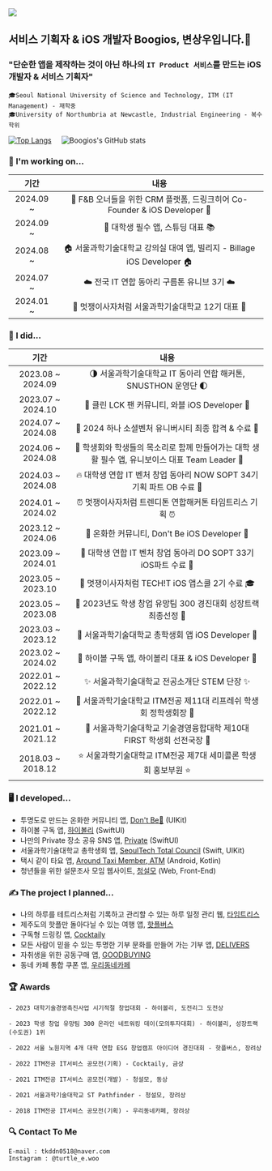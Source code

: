 <img src="https://capsule-render.vercel.app/api?type=waving&color=6495ED&height=200&section=header&text=Sangwoo's%20GitHub-!&fontSize=50&fontColor=FFFFFF&animation=fadeIn"/>

## 서비스 기획자 & iOS 개발자 Boogios, 변상우입니다.👋

### "단순한 앱을 제작하는 것이 아닌 하나의 `IT Product 서비스`를 만드는 iOS 개발자 & 서비스 기획자"

```
🎓Seoul National University of Science and Technology, ITM (IT Management) - 재학중
🎓University of Northumbria at Newcastle, Industrial Engineering - 복수학위
```

[![Top Langs](https://github-readme-stats.vercel.app/api/top-langs/?username=boogios&title_color=6495ED&exclude_repo=Information-Security&bord3D3D&text_color=8C9196&border_color=3D3D3D&theme=transparent)](https://github.com/anuraghazra/github-readme-stats) &nbsp;&nbsp;&nbsp; ![Boogios's GitHub stats](https://github-readme-stats.vercel.app/api?username=boogios&show_icons=true&bg_color=00000000&title_color=6495ED&icon_color=F1D246&text_color=8C9196&line_height=33&custom_title=Sngwoo's&nbsp;GitHub&nbsp;Stats&border_color=3D3D3D&theme=transparent)

### 🧰 I'm working on...
| 기간 | 내용 |
|:--:|:--:|
| 2024.09 ~ | 🍹 F&B 오너들을 위한 CRM 플랫폼, 드링크히어 Co-Founder & iOS Developer 🥂 |
| 2024.09 ~ | 🏫 대학생 필수 앱, 스튜딩 대표 📚 |
| 2024.08 ~ | 🏠 서울과학기술대학교 강의실 대여 앱, 빌리지 - Billage iOS Developer 🏠 |
| 2024.07 ~ | ☁️ 전국 IT 연합 동아리 구름톤 유니브 3기 ☁️ |
| 2024.01 ~ | 🦁 멋쟁이사자처럼 서울과학기술대학교 12기 대표 🦁 |

### 🙌 I did...
| 기간 | 내용 |
|:--:|:--:|
| 2023.08 ~ 2024.09 | 🌗 서울과학기술대학교 IT 동아리 연합 해커톤, SNUSTHON 운영단 🌓 |
| 2023.07 ~ 2024.10 | 🌈 클린 LCK 팬 커뮤니티, 와블 iOS Developer 👻 |
| 2024.07 ~ 2024.08 | 💚 2024 하나 소셜벤처 유니버시티 최종 합격 & 수료 💚 |
| 2024.06 ~ 2024.08 | 🩵 학생회와 학생들의 목소리로 함께 만들어가는 대학 생활 필수 앱, 유니보이스 대표 Team Leader 🩵 |
| 2024.03 ~ 2024.08 | 🔥 대학생 연합 IT 벤처 창업 동아리 NOW SOPT 34기 기획 파트 OB 수료 🚀 |
| 2024.01 ~ 2024.02 | ⏰ 멋쟁이사자처럼 트렌디톤 연합해커톤 타임트리스 기획 ⏰ |
| 2023.12 ~ 2024.06 | 👻 온화한 커뮤니티, Don't Be iOS Developer 👻 |
| 2023.09 ~ 2024.01 | 🍎 대학생 연합 IT 벤처 창업 동아리 DO SOPT 33기 iOS파트 수료 🍏 |
| 2023.05 ~ 2023.10 | 🦁 멋쟁이사자처럼 TECH!T iOS 앱스쿨 2기 수료 🎓 |
| 2023.05 ~ 2023.08 | 🌟 2023년도 학생 창업 유망팀 300 경진대회 성장트랙 최종선정 🌟 |
| 2023.03 ~ 2023.12 | 🏫 서울과학기술대학교 총학생회 앱 iOS Developer 🏫 |
| 2023.02 ~ 2024.02 | 🍹 하이볼 구독 앱, 하이볼리 대표 & iOS Developer 🥂 |
| 2022.01 ~ 2022.12 | ✨ 서울과학기술대학교 전공소개단 STEM 단장 ✨ |
| 2022.01 ~ 2022.12 | 🌱 서울과학기술대학교 ITM전공 제11대 리프레쉬 학생회 정학생회장 🌱 |
| 2021.01 ~ 2021.12 | 💙 서울과학기술대학교 기술경영융합대학 제10대 FIRST 학생회 선전국장 💙 |
| 2018.03 ~ 2018.12 | ⭐️ 서울과학기술대학교 ITM전공 제7대 세미콜론 학생회 홍보부원 ⭐️ |

### 🖥️ I developed...
- 투명도로 만드는 온화한 커뮤니티 앱, [Don't Be👻](https://github.com/TeamDon-tBe/Don-tBe-iOS) (UIKit)
- 하이볼 구독 앱, [하이볼리](https://apps.apple.com/kr/app/id6466261262) (SwiftUI)
- 나만의 Private 장소 공유 SNS 앱, [Private](https://github.com/APP-iOS2/final-private) (SwiftUI)
- 서울과학기술대학교 총학생회 앱, [SeoulTech Total Council](https://apps.apple.com/kr/app/id1641852619) (Swift, UIKit)
- 택시 같이 타요 앱, [Around Taxi Member, ATM](https://github.com/2022-Mobile-Programming/ATM) (Android, Kotlin)
- 청년들을 위한 설문조사 모임 웹사이트, [청설모](https://github.com/tkddn0518/sulveyWeb) (Web, Front-End)
  
### ✍️ The project I planned...
- 나의 하루를 테트리스처럼 기록하고 관리할 수 있는 하루 일정 관리 웹, [타임트리스](https://boogios.notion.site/c8ff9583186b47ef8e4baafc140b1629)
- 제주도의 핫플만 돌아다닐 수 있는 여행 앱, [핫플버스](https://boogios.notion.site/3c5c92f20f004237a235b423064b83e4?pvs=4)
- 구독형 드링킹 앱, [Cocktaily](https://boogios.notion.site/Cocktaily-6361f10cedc44fbc9b2991ed72e2bb1b?pvs=4)
- 모든 사람이 믿을 수 있는 투명한 기부 문화를 만들어 가는 기부 앱, [DELIVERS](https://boogios.notion.site/DELIVERS-af9d88d5030d4cd1a8696fb8cbb5ec97?pvs=4)
- 자취생을 위한 공동구매 앱, [GOODBUYING](https://boogios.notion.site/GOODBUYING-d2a30d82ae474ae09b69fd61e8d1a86f?pvs=4)
- 동네 카페 통합 쿠폰 앱, [우리동네카페](https://boogios.notion.site/d6408b634b2f49cf866c97d767bb6cae?pvs=4)

### 🏆 Awards
```
- 2023 대학기술경영촉진사업 시기적절 창업대회 - 하이볼리, 도전리그 도전상

- 2023 학생 창업 유망팀 300 온라인 네트워킹 데이(모의투자대회) - 하이볼리, 성장트랙(수도권) 1위

- 2022 서울 노원지역 4개 대학 연합 ESG 창업캠프 아이디어 경진대회 - 핫플버스, 장려상

- 2022 ITM전공 IT서비스 공모전(기획) - Cocktaily, 금상

- 2021 ITM전공 IT서비스 공모전(개발) - 청설모, 동상

- 2021 서울과학기술대학교 ST Pathfinder - 청설모, 장려상

- 2018 ITM전공 IT서비스 공모전(기획) - 우리동네카페, 장려상
```

### 🔍 Contact To Me
```
E-mail : tkddn0518@naver.com
Instagram : @turtle_e.woo
```
